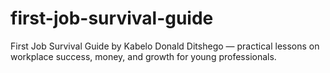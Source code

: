 # first-job-survival-guide
First Job Survival Guide by Kabelo Donald Ditshego — practical lessons on workplace success, money, and growth for young professionals.

